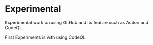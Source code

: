 # Experimental
Experimental work on using GitHub and its feature such as Action and CodeQL

First Experiments is with using CodeQL
